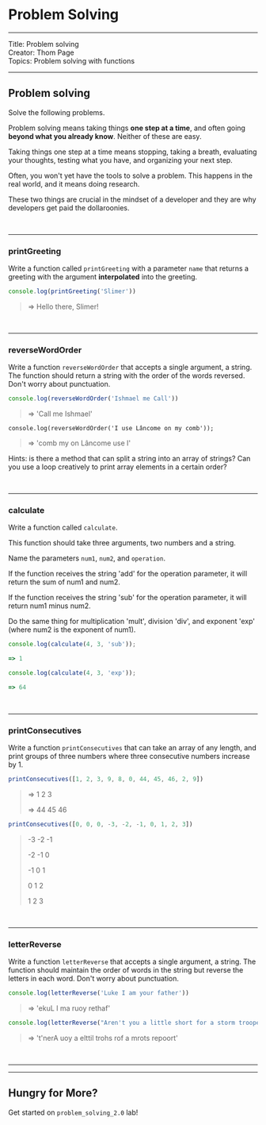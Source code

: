 # Problem Solving

<hr>
Title: Problem solving<br>
Creator: Thom Page<br>
Topics: Problem solving with functions<br>
<hr>

## Problem solving

Solve the following problems.

Problem solving means taking things **one step at a time**, and often going **beyond what you already know**. Neither of these are easy.

Taking things one step at a time means stopping, taking a breath, evaluating your thoughts, testing what you have, and organizing your next step.

Often, you won't yet have the tools to solve a problem. This happens in the real world, and it means doing research.

These two things are crucial in the mindset of a developer and they are why developers get paid the dollaroonies.

<br>
<hr>

### printGreeting

Write a function called `printGreeting` with a parameter `name` that returns a greeting with the argument **interpolated** into the greeting.

```javascript
console.log(printGreeting('Slimer'))
```

> => Hello there, Slimer!

<br>
<hr>

### reverseWordOrder

Write a function `reverseWordOrder` that accepts a single argument, a string. The function should return a string with the order of the words reversed. Don't worry about punctuation.

```javascript
console.log(reverseWordOrder('Ishmael me Call'))
```

> => 'Call me Ishmael'

```
console.log(reverseWordOrder('I use Lâncome on my comb'));
```

> => 'comb my on Lâncome use I'

Hints: is there a method that can split a string into an array of strings? Can you use a loop creatively to print array elements in a certain order?

<br>
<hr>

### calculate

Write a function called `calculate`.

This function should take three arguments, two numbers and a string.

Name the parameters `num1`, `num2`, and `operation`.

If the function receives the string 'add' for the operation parameter, it will return the sum of num1 and num2.

If the function receives the string 'sub' for the operation parameter, it will return num1 minus num2.

Do the same thing for multiplication 'mult', division 'div', and exponent 'exp' (where num2 is the exponent of num1).

```javascript
console.log(calculate(4, 3, 'sub'));

=> 1
```

```javascript
console.log(calculate(4, 3, 'exp'));

=> 64
```

<br>
<hr>

### printConsecutives

Write a function `printConsecutives` that can take an array of any length, and print groups of three numbers where three consecutive numbers increase by 1.

```javascript
printConsecutives([1, 2, 3, 9, 8, 0, 44, 45, 46, 2, 9])
```

> => 1 2 3
>
> => 44 45 46

```javascript
printConsecutives([0, 0, 0, -3, -2, -1, 0, 1, 2, 3])
```

> -3 -2 -1
>
> -2 -1 0
>
> -1 0 1
>
> 0 1 2
>
> 1 2 3

<br>
<hr>

### letterReverse

Write a function `letterReverse` that accepts a single argument, a string. The function should maintain the order of words in the string but reverse the letters in each word. Don't worry about punctuation.

```javascript
console.log(letterReverse('Luke I am your father'))
```

> => 'ekuL I ma ruoy rethaf'

```javascript
console.log(letterReverse("Aren't you a little short for a storm trooper"))
```

> => 't'nerA uoy a elttil trohs rof a mrots repoort'

<br>
<hr>
<hr>

## Hungry for More?

Get started on `problem_solving_2.0` lab!
